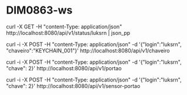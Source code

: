 # DIM0863-ws

curl -X GET -H "content-Type: application/json"  http://localhost:8080/api/v1/status/luksrn | json_pp 

curl -i -X POST -H "content-Type: application/json" -d '{"login":"luksrn", "chaveiro":"KEYCHAIN_001"}' http://localhost:8080/api/v1/chaveiro

curl -i -X POST -H "content-Type: application/json" -d '{"login":"luksrn", "chave": 2}' http://localhost:8080/api/v1/portao

curl -i -X POST -H "content-Type: application/json" -d '{"login":"luksrn", "chave": 2}' http://localhost:8080/api/v1/sensor-portao

